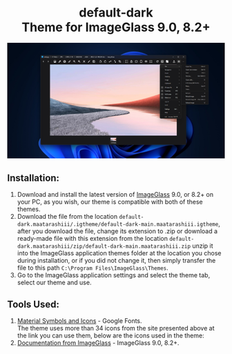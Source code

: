 <div align="center"><h1>default-dark<br>Theme for ImageGlass 9.0, 8.2+</h1></div>
<img src="https://github.com/Maatarashiii/default-dark/blob/main/preview.jpg">

## Installation:
1. Download and install the latest version of [ImageGlass](https://imageglass.org/release/imageglass-9-0-8-1208-48) 9.0, or 8.2+ on your PC, as you wish, our theme is compatible with both of these themes.
2. Download the file from the location `default-dark.maatarashiii/.igtheme/default-dark-main.maatarashiii.igtheme`, after you download the file, change its extension to .zip or download a ready-made file with this extension from the location `default-dark.maatarashiii/zip/default-dark-main.maatarashiii.zip` unzip it into the ImageGlass application themes folder at the location you chose during installation, or if you did not change it, then simply transfer the file to this path `C:\Program Files\ImageGlass\Themes`.
3. Go to the ImageGlass application settings and select the theme tab, select our theme and use.

## Tools Used:
1. [Material Symbols and Icons](https://fonts.google.com/icons) - Google Fonts. <br>
  The theme uses more than 34 icons from the site presented above at the link you can use them, below are the icons used in the theme:
2. [Documentation from ImageGlass](https://imageglass.org/docs/theme-pack) - ImageGlass 9.0, 8.2+.

